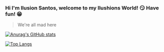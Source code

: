 ### Hi I'm Ilusion Santos, welcome to my Ilushions World! 😏 Have fun! 😁

> We're all mad here

[![Anurag's GitHub stats](https://github-readme-stats.vercel.app/api?username=IlusionSantos&theme=radical&count_private=true&show_icons=true)](https://github.com/anuraghazra/github-readme-stats)

[![Top Langs](https://github-readme-stats.vercel.app/api/top-langs/?username=IlusionSantos&count_private=true)](https://github.com/IlusionSantos/github-readme-stats)

<!--
**IlusionSantos/IlusionSantos** is a ✨ _special_ ✨ repository because its `README.md` (this file) appears on your GitHub profile.

Here are some ideas to get you started:

- 🔭 I’m currently working on ...
- 🌱 I’m currently learning ...
- 👯 I’m looking to collaborate on ...
- 🤔 I’m looking for help with ...
- 💬 Ask me about ...
- 📫 How to reach me: ...
- 😄 Pronouns: ...
- ⚡ Fun fact: ...
-->
